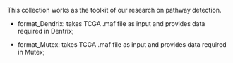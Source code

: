 This collection works as the toolkit of our research on pathway detection. 

- format_Dendrix: takes TCGA .maf file as input and provides data required in Dentrix;

- format_Mutex: takes TCGA .maf file as input and provides data required in Mutex;